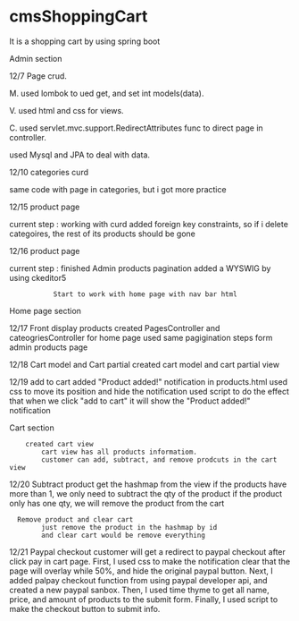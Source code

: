 # cmsShoppingCart
It is a shopping cart by using spring boot

Admin section

12/7 Page crud. 

M. used lombok to ued get, and set int models(data).

V. used html and css for views.

C. used servlet.mvc.support.RedirectAttributes func to direct page in controller.

used Mysql and JPA to deal with data.


12/10 categories curd

same code with page in categories, but i got more practice 

12/15 product page

current step : working with curd 
               added foreign key constraints, so if i delete categoires, the rest of its products should be gone

12/16 product page

current step : finished Admin products pagination
               added a WYSWIG by using ckeditor5
               
               Start to work with home page with nav bar html


Home page section


12/17 Front display products
            created PagesController and cateogriesController for home page
            used same pagigination steps form admin products page

12/18 Cart model and Cart partial
            created cart model and cart partial view

12/19 add to cart
            added "Product added!" notification in products.html
            used css to move its position and hide the notification
            used script to do the effect that when we click "add to cart" it will show the "Product added!" notification


Cart section


        created cart view
            cart view has all products informatiom.
            customer can add, subtract, and remove prodcuts in the cart view

12/20 Subtract product
            get the hashmap from the view
            if the products have more than 1, we only need to subtract the qty of the product
            if the product only has one qty, we will remove the product from the cart
            
      Remove product and clear cart
            just remove the product in the hashmap by id
            and clear cart would be remove everything


12/21 Paypal checkout
            customer will get a redirect to paypal checkout after click pay in cart page. 
            First, I used css to make the notification clear that the page will overlay while 50%, and hide the original paypal button.
            Next, I added palpay checkout function from using paypal developer api, and created a new paypal sanbox.
            Then, I used time thyme to get all name, price, and amount of products to the submit form.
            Finally, I used script to make the checkout button to submit info.


